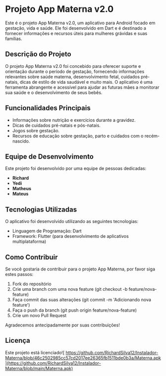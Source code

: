 # Projeto App Materna v2.0

Este é o projeto App Materna v2.0, um aplicativo para Android focado em gestação, vida e saúde. Ele foi desenvolvido em Dart e é destinado a fornecer informações e recursos úteis para mulheres grávidas e suas famílias.

## Descrição do Projeto

O projeto App Materna v2.0 foi concebido para oferecer suporte e orientação durante o período de gestação, fornecendo informações relevantes sobre saúde materna, desenvolvimento fetal, cuidados pré-natais, dicas de estilo de vida saudável e muito mais. O aplicativo é uma ferramenta abrangente e acessível para ajudar as futuras mães a monitorar sua saúde e o desenvolvimento de seus bebês.

## Funcionalidades Principais

- Informações sobre nutrição e exercícios durante a gravidez.
- Dicas de cuidados pré-natais e pós-natais.
- Jogos sobre gestação.
- Recursos de educação sobre gestação, parto e cuidados com o recém-nascido.

## Equipe de Desenvolvimento

Este projeto foi desenvolvido por uma equipe de pessoas dedicadas:

- **Richard**
- **Yedi**
- **Matheus**
- **Mateus**

## Tecnologias Utilizadas

O aplicativo foi desenvolvido utilizando as seguintes tecnologias:

- Linguagem de Programação: Dart
- Framework: Flutter (para desenvolvimento de aplicativos multiplataforma)

## Como Contribuir

Se você gostaria de contribuir para o projeto App Materna, por favor siga estes passos:

1. Fork do repositório
2. Crie uma branch com uma nova feature (git checkout -b feature/nova-feature)
3. Faça commit das suas alterações (git commit -m 'Adicionando nova feature')
4. Faça o push da branch (git push origin feature/nova-feature)
5. Crie um novo Pull Request

Agradecemos antecipadamente por suas contribuições!

## Licença

Este projeto está licenciado![ https://github.com/RichardSilva12/Instalador-Materna/blob/46c2502985cc57cd2017ee26365fb1511bde0b3a/Materna.apk](https://github.com/RichardSilva12/Instalador-Materna/blob/main/Materna.apk)

